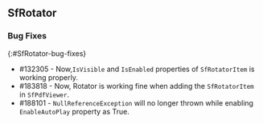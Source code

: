 ## SfRotator

### Bug Fixes
{:#SfRotator-bug-fixes} 

* \#132305 - Now,`IsVisible` and `IsEnabled` properties of `SfRotatorItem` is working properly. 
* \#183818 - Now, Rotator is working fine when adding the `SfRotatorItem` in `SfPdfViewer`. 
* \#188101 - `NullReferenceException` will no longer thrown while enabling `EnableAutoPlay` property as True.

 

